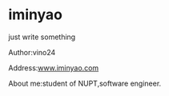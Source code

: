 # iminyao
just write something

Author:vino24

Address:www.iminyao.com

About me:student of NUPT,software engineer.
